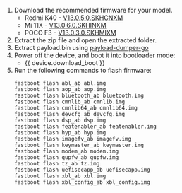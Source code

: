 1. Download the recommended firmware for your model.
   - Redmi K40 - [V13.0.5.0.SKHCNXM](https://bigota.d.miui.com/V13.0.5.0.SKHCNXM/miui_ALIOTH_V13.0.5.0.SKHCNXM_540c833165_12.0.zip)
   - Mi 11X - [V13.0.6.0.SKHINXM](https://bigota.d.miui.com/V13.0.6.0.SKHINXM/miui_ALIOTHINGlobal_V13.0.6.0.SKHINXM_2492066c1d_12.0.zip)
   - POCO F3 - [V13.0.3.0.SKHMIXM](https://bigota.d.miui.com/V13.0.3.0.SKHMIXM/miui_ALIOTHGlobal_V13.0.3.0.SKHMIXM_07afcb74cd_12.0.zip)
2. Extract the zip file and open the extracted folder.
3. Extract payload.bin using [payload-dumper-go](https://github.com/ssut/payload-dumper-go)
4. Power off the device, and boot it into bootloader mode:
    * {{ device.download_boot }}
5. Run the following commands to flash firmware:
    ```
    fastboot flash abl_ab abl.img
    fastboot flash aop_ab aop.img
    fastboot flash bluetooth_ab bluetooth.img
    fastboot flash cmnlib_ab cmnlib.img
    fastboot flash cmnlib64_ab cmnlib64.img
    fastboot flash devcfg_ab devcfg.img
    fastboot flash dsp_ab dsp.img
    fastboot flash featenabler_ab featenabler.img
    fastboot flash hyp_ab hyp.img
    fastboot flash imagefv_ab imagefv.img
    fastboot flash keymaster_ab keymaster.img
    fastboot flash modem_ab modem.img
    fastboot flash qupfw_ab qupfw.img
    fastboot flash tz_ab tz.img
    fastboot flash uefisecapp_ab uefisecapp.img
    fastboot flash xbl_ab xbl.img
    fastboot flash xbl_config_ab xbl_config.img
    ```
